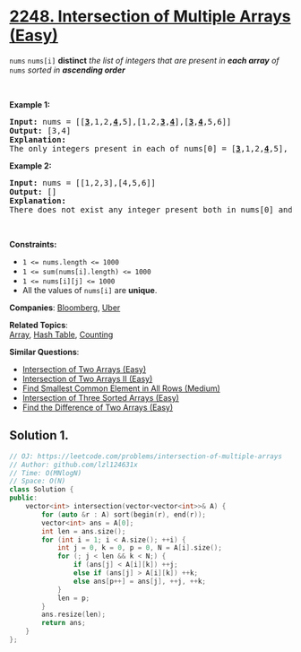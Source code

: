# [2248. Intersection of Multiple Arrays (Easy)](https://leetcode.com/problems/intersection-of-multiple-arrays)

<code>nums</code>
<code>nums[i]</code>
<strong>distinct</strong>
<em>the list of integers that are present in <strong>each array</strong> of</em>
<code>nums</code>
<em> sorted in <strong>ascending order</strong></em>
<p>&nbsp;</p>
<p><strong class="example">Example 1:</strong></p>
<pre><strong>Input:</strong> nums = [[<u><strong>3</strong></u>,1,2,<u><strong>4</strong></u>,5],[1,2,<u><strong>3</strong></u>,<u><strong>4</strong></u>],[<u><strong>3</strong></u>,<u><strong>4</strong></u>,5,6]]
<strong>Output:</strong> [3,4]
<strong>Explanation:</strong> 
The only integers present in each of nums[0] = [<u><strong>3</strong></u>,1,2,<u><strong>4</strong></u>,5], nums[1] = [1,2,<u><strong>3</strong></u>,<u><strong>4</strong></u>], and nums[2] = [<u><strong>3</strong></u>,<u><strong>4</strong></u>,5,6] are 3 and 4, so we return [3,4].</pre>
<p><strong class="example">Example 2:</strong></p>
<pre><strong>Input:</strong> nums = [[1,2,3],[4,5,6]]
<strong>Output:</strong> []
<strong>Explanation:</strong> 
There does not exist any integer present both in nums[0] and nums[1], so we return an empty list [].
</pre>
<p>&nbsp;</p>
<p><strong>Constraints:</strong></p>
<ul>
	<li><code>1 &lt;= nums.length &lt;= 1000</code></li>
	<li><code>1 &lt;= sum(nums[i].length) &lt;= 1000</code></li>
	<li><code>1 &lt;= nums[i][j] &lt;= 1000</code></li>
	<li>All the values of <code>nums[i]</code> are <strong>unique</strong>.</li>
</ul>

**Companies**:
[Bloomberg](https://leetcode.com/company/bloomberg), [Uber](https://leetcode.com/company/uber)

**Related Topics**:  
[Array](https://leetcode.com/tag/array/), [Hash Table](https://leetcode.com/tag/hash-table/), [Counting](https://leetcode.com/tag/counting/)

**Similar Questions**:
* [Intersection of Two Arrays (Easy)](https://leetcode.com/problems/intersection-of-two-arrays/)
* [Intersection of Two Arrays II (Easy)](https://leetcode.com/problems/intersection-of-two-arrays-ii/)
* [Find Smallest Common Element in All Rows (Medium)](https://leetcode.com/problems/find-smallest-common-element-in-all-rows/)
* [Intersection of Three Sorted Arrays (Easy)](https://leetcode.com/problems/intersection-of-three-sorted-arrays/)
* [Find the Difference of Two Arrays (Easy)](https://leetcode.com/problems/find-the-difference-of-two-arrays/)

## Solution 1.

```cpp
// OJ: https://leetcode.com/problems/intersection-of-multiple-arrays
// Author: github.com/lzl124631x
// Time: O(MNlogN)
// Space: O(N)
class Solution {
public:
    vector<int> intersection(vector<vector<int>>& A) {
        for (auto &r : A) sort(begin(r), end(r));
        vector<int> ans = A[0];
        int len = ans.size();
        for (int i = 1; i < A.size(); ++i) {
            int j = 0, k = 0, p = 0, N = A[i].size();
            for (; j < len && k < N;) {
                if (ans[j] < A[i][k]) ++j;
                else if (ans[j] > A[i][k]) ++k;
                else ans[p++] = ans[j], ++j, ++k;
            }
            len = p;
        }
        ans.resize(len);
        return ans;
    }
};
```